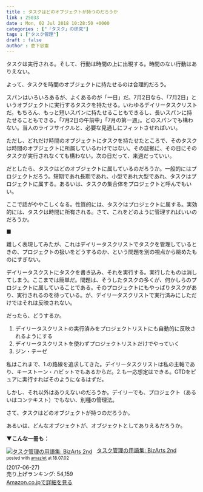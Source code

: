 ```yaml
---
title : タスクはどのオブジェクトが持つのだろうか
link : 25033
date : Mon, 02 Jul 2018 10:28:50 +0000
categories : ["「タスク」の研究"]
tags : ["タスク管理"]
draft : false
author : 倉下忠憲
---
```


タスクは実行される。そして、行動は時間の上に出現する。時間のない行動はありえない。

よって、タスクを時間のオブジェクトに持たせるのは合理的だろう。

スパンはいろいろあるが、よくあるのが「一日」だ。7月2日なら、「7月2日」というオブジェクトに実行するタスクを持たせる。いわゆるデイリータスクリストだ。もちろん、もっと短いスパンに持たせることもできるし、長いスパンに持たせることもできる。「7月2日の午前中」「7月の第一週」。どのスパンでも構わない。当人のライフサイクルと、必要な見通しにフィットさせればいい。

ただし、どれだけ時間のオブジェクトにタスクを持たせたところで、そのタスクは時間のオブジェクトに所属しているわけではない。その証拠に、その日にそのタスクが実行されなくても構わない。次の日だって、来週だっていい。

だとしたら、タスクはどのオブジェクトに属しているのだろうか。一般的にはプロジェクトだろう。短期であれ長期であれ、小型であれ大型であれ、タスクはプロジェクトに属する。あるいは、タスクの集合体をプロジェクトと呼んでもいい。

ここで話がややこしくなる。性質的には、タスクはプロジェクトに属する。実効的には、タスクは時間に所有される。さて、これをどのように管理すればいいのだろうか。

■

難しく表現してみたが、これはデイリータスクリストでタスクを管理しているときの、プロジェクトの扱いをどうするのか、という問題を別の視点から眺めたものにすぎない。

デイリータスクストにタスクを書き込み、それを実行する。実行したものは消してしまう。ここまでは簡単だ。問題は、そうしたタスクの多くが、何かしらのプロジェクトに属していることである。そのプロジェクトにもやっぱりタスクがあり、実行されるのを待っている。が、デイリータスクリストで実行済みにしただけではそれは反映されない。

だったら、どうするか。

1. デイリータスクリストの実行済みをプロジェクトリストにも自動的に反映されるようにする
2. デイリータスクリストを使わずプロジェクトリストだけでやっていく
3. ジン・テーゼ

私はこれまで、1.の路線を追求してきた。デイリータスクリストは私の主軸であり、キーストーン・ハビットでもあるからだ。2.も一応想定はできる。GTDをピュアに実行すればそのようになるはずだ。

しかし、それ以外はありえないのだろうか。デイリーでも、プロジェクト（あるいはコンテキスト）でもない、別種の管理法。

さて、タスクはどのオブジェクトが持つのだろうか。

あるいは、どんなオブジェクトが、オブジェクトとしてありえるだろうか。

<strong>▼こんな一冊も：</strong>

<div class="amazlet-box" style="margin-bottom:0px;"><div class="amazlet-image" style="float:left;margin:0px 12px 1px 0px;"><a href="http://www.amazon.co.jp/exec/obidos/ASIN/B073F8WKW4/rashita1000-22/ref=nosim/" name="amazletlink" target="_blank"><img src="https://images-fe.ssl-images-amazon.com/images/I/41KD%2BtMKN8L._SL160_.jpg" alt="タスク管理の用語集: BizArts 2nd" style="border: none;" /></a></div><div class="amazlet-info" style="line-height:120%; margin-bottom: 10px"><div class="amazlet-name" style="margin-bottom:10px;line-height:120%"><a href="http://www.amazon.co.jp/exec/obidos/ASIN/B073F8WKW4/rashita1000-22/ref=nosim/" name="amazletlink" target="_blank">タスク管理の用語集: BizArts 2nd</a><div class="amazlet-powered-date" style="font-size:80%;margin-top:5px;line-height:120%">posted with <a href="http://www.amazlet.com/" title="amazlet" target="_blank">amazlet</a> at 18.07.02</div></div><div class="amazlet-detail"> (2017-06-27)<br />売り上げランキング: 54,159<br /></div><div class="amazlet-sub-info" style="float: left;"><div class="amazlet-link" style="margin-top: 5px"><a href="http://www.amazon.co.jp/exec/obidos/ASIN/B073F8WKW4/rashita1000-22/ref=nosim/" name="amazletlink" target="_blank">Amazon.co.jpで詳細を見る</a></div></div></div><div class="amazlet-footer" style="clear: left"></div></div>
